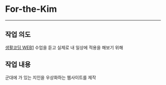# For-the-Kim
---
## 작업 의도
[생활코딩 WEB1](https://opentutorials.org/course/3084) 수업을 듣고 실제로 내 일상에 적용을 해보기 위해

## 작업 내용
군대에 가 있는 지인을 우상화하는 웹사이트를 제작
